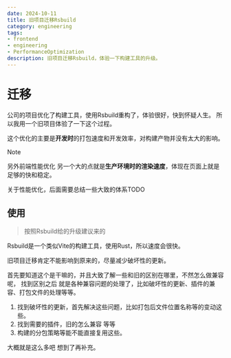 ```yaml
---
date: 2024-10-11
title: 旧项目迁移Rsbuild
category: engineering
tags:
- frontend
- engineering
- PerformanceOptimization
description: 旧项目迁移Rsbuild，体验一下构建工具的升级。
---
```


# 迁移

公司的项目优化了构建工具，使用Rsbuild重构了，体验很好，快到怀疑人生。
所以我用一个旧项目体验了一下这个过程。

这个优化的主要是**开发时**的打包速度和开发效率，对构建产物并没有太大的影响。

> [!NOTE]
> 另外前端性能优化 另一个大的点就是**生产环境时的渲染速度**，体现在页面上就是足够的快和稳定。
>
> 关于性能优化，后面需要总结一些大致的体系TODO

## 使用

> 按照Rsbuild给的升级建议来的

Rsbuild是一个类似Vite的构建工具，使用Rust，所以速度会很快。

旧项目迁移肯定不能影响到原来的，尽量减少破坏性的更新。

首先要知道这个是干嘛的，并且大致了解一些和旧的区别在哪里，不然怎么做兼容呢，
找到区别之后 就是各种兼容问题的处理了，比如破坏性的更新、插件的兼容、打包文件的处理等等。

1. 找到破坏性的更新，首先解决这些问题，比如打包后文件位置名称等的变动这些。
2. 找到需要的插件，旧的怎么兼容 等等
3. 构建的分包策略等能不能直接复用这些。

大概就是这么多吧 想到了再补充。
